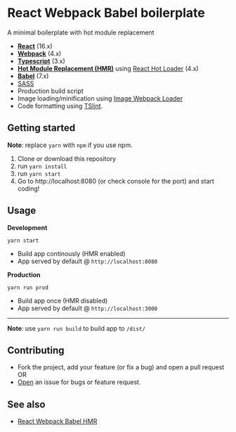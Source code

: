 # React Webpack Babel boilerplate

A minimal boilerplate with hot module replacement


* **[React](https://facebook.github.io/react/)** (16.x)
* **[Webpack](https://webpack.js.org/)** (4.x)
* **[Typescript](https://www.typescriptlang.org/)** (3.x)
* **[Hot Module Replacement (HMR)](https://webpack.js.org/guides/hmr-react/)** using [React Hot Loader](https://github.com/gaearon/react-hot-loader) (4.x)
* **[Babel](http://babeljs.io/)** (7.x)
* [SASS](http://sass-lang.com/)
* Production build script
* Image loading/minification using [Image Webpack Loader](https://github.com/tcoopman/image-webpack-loader)
* Code formatting using [TSlint](https://palantir.github.io/tslint/).

## Getting started

**Note**: replace `yarn` with `npm` if you use npm.

1. Clone or download this repository
2. run `yarn install`
3. run `yarn start`
4. Go to http://localhost:8080 (or check console for the port) and start coding!

## Usage
**Development**

`yarn start`

* Build app continously (HMR enabled)
* App served by default @ `http://localhost:8080`

**Production**

`yarn run prod`

* Build app once (HMR disabled)
* App served by default @ `http://localhost:3000`

---

**Note**: use `yarn run build` to build app to `/dist/`


## Contributing

- Fork the project, add your feature (or fix a bug) and open a pull request OR
- [Open](https://github.com/bernardodestefano/react-typescript-starter/issues/new) an issue for bugs or feature request.

## See also
* [React Webpack Babel HMR](https://github.com/bernardodestefano/react-webpack-babel-hmr)

